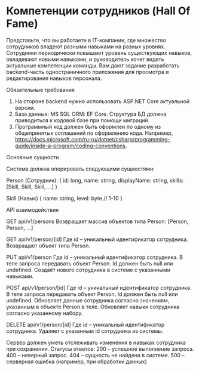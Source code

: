 # Компетенции сотрудников (Hall Of Fame)

Представьте, что вы работаете в IT-компании, где множество сотрудников владеют разными навыками на разных уровнях. Сотрудники периодически повышают уровень существующих навыков, овладевают новыми навыками, и руководитель хочет видеть актуальные компетенции команды. Вам дают задание разработать backend-часть одностраничного приложения для просмотра и редактирования навыков персонала.

Обязательные требования

1.	На стороне backend нужно использовать ASP.NET Core актуальной версии.
2.	База данных: MS SQL ORM: EF Core. Структура БД должна приводиться к кодовой базе при помощи миграций.
3.	Программный код должен быть оформлен по одному из общепринятых соглашений по оформлению кода. Например, https://docs.microsoft.com/ru-ru/dotnet/csharp/programming-guide/inside-a-program/coding-conventions.

Основные сущности

Система должна оперировать следующими сущностями:

Person (Сотрудник):
{
  id: long,
  name: string,
  displayName: string,
  skills: [Skill, Skill, Skill, …]
}

Skill (Навык)
{
  name: string,
  level: byte // 1-10
}

API взаимодействия

GET api/v1/persons
Возвращает массив объектов типа Person:
[Person, Person, …]

GET api/v1/person/[id]
Где id – уникальный идентификатор сотрудника.
Возвращает объект типа Person.

PUT api/v1/person
Где id – уникальный идентификатор сотрудника.
В теле запроса передавать объект Person. Id должен быть null или undefined.
Создаёт нового сотрудника в системе с указанными навыками.

POST api/v1/person/[id]
Где id – уникальный идентификатор сотрудника.
В теле запроса передавать объект Person. Id должен быть null или undefined.
Обновляет данные сотрудника согласно значениям, указанным в объекте Person в теле. Обновляет навыки сотрудника согласно указанному набору.

DELETE api/v1/person/[id]
Где id – уникальный идентификатор сотрудника.
Удаляет с указанным id сотрудника из системы.

Сервер должен уметь отслеживать изменения в навыках сотрудника при сохранении.
Статусы ответов:
200 – успешное выполнение запроса.
400 – неверный запрос.
404 – сущность не найдена в системе.
500 – серверная ошибка (например, при обработки данных)